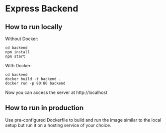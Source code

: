 # Express Backend
## How to run locally
Without Docker:
```
cd backend
npm install
npm start
```

With Docker:
```
cd backend
docker build -t backend .
docker run -p 80:80 backend
```

Now you can access the server at http://localhost
## How to run in production
Use pre-configured Dockerfile to build and run the image similar to the local setup but run it on a hosting service of your choice.

